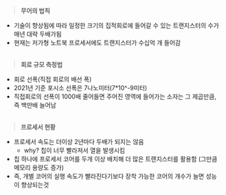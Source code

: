 >**무어의 법칙**
+ 기술이 향상됨에 따라 일정한 크기의 집적회로에 들어갈 수 있는 트랜지스터의 수가 매년 대략 두배가됨 
+ 현재는 저가형 노트북 프로세서에도 트랜지스터가 수십억 개 들어감<br><br>

>**회로 규모 측정법**
+ 회로 선폭(직접 회로의 배선 폭)
+ 2021년 기준 포시소 선폭은 7나노미터(7*10^-9미터)
+ 직접회로의 선폭이 1000배 줄어들면 주어진 영역에 들어가는 소자는 그 제곱만큼, 즉 백만배 늘어남<br><br>

>**프로세서 현황**
+ 프로세서 속도는 더이상 2년마다 두배가 되지는 않음 
  + why? 칩이 너무 빨라져서 열을 발생시킴 
+ 칩 하나에 프로세서 코어를 두개 이상 배치해 더 많은 트랜지스터를 활용함 (그만큼 메모리 용량도 증가)
+ 즉, 개별 코어의 실행 속도가 빨라진다기보다 장착 가능한 코어의 개수가 늘면 성능이 향상되는것 


